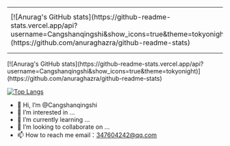 <div id="title" align=left>
<table>
  <tr>
    <td>
      [![Anurag's GitHub stats](https://github-readme-stats.vercel.app/api?username=Cangshanqingshi&show_icons=true&theme=tokyonight)](https://github.com/anuraghazra/github-readme-stats)
      </td>
    <td>
      [![Top Langs](https://github-readme-stats.vercel.app/api/top-langs/?username=Cangshanqingshi)](https://github.com/anuraghazra/github-readme-stats)
    </td>
  </tr>
</table>
[![Anurag's GitHub stats](https://github-readme-stats.vercel.app/api?username=Cangshanqingshi&show_icons=true&theme=tokyonight)](https://github.com/anuraghazra/github-readme-stats)

[![Top Langs](https://github-readme-stats.vercel.app/api/top-langs/?username=Cangshanqingshi)](https://github.com/anuraghazra/github-readme-stats)

</div>

- 👋 Hi, I’m @Cangshanqingshi
- 👀 I’m interested in ...
- 🌱 I’m currently learning ...
- 💞️ I’m looking to collaborate on ...
- 📫 How to reach me email：347604242@qq.com

<!---
Cangshanqingshi/Cangshanqingshi is a ✨ special ✨ repository because its `README.md` (this file) appears on your GitHub profile.
You can click the Preview link to take a look at your changes.
--->
